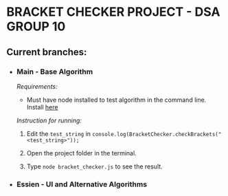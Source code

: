 # BRACKET CHECKER PROJECT - DSA GROUP 10

## Current branches:
* ### Main - Base Algorithm  
    *Requirements:*
    * Must have node installed to test algorithm in the command line.  
    Install [here](https://nodejs.org/en/download)  

    *Instruction for running:*  
    1.  Edit the `test_string` in `console.log(BracketChecker.checkBrackets("<test_string>"));`

    2. Open the project folder in the terminal.   

    3. Type `node bracket_checker.js` to see the result.  


* ### Essien - UI and Alternative Algorithms

